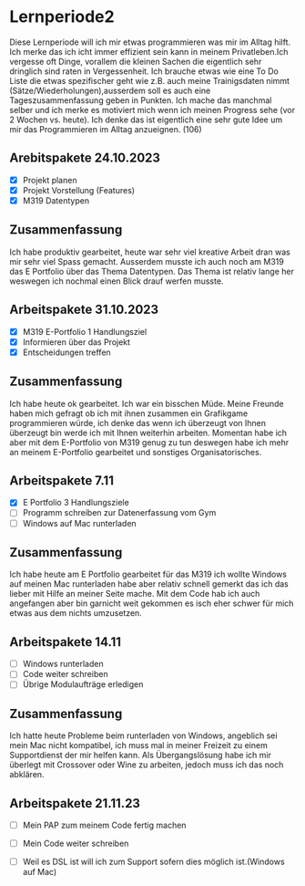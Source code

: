 # Lernperiode2
Diese Lernperiode will ich mir etwas programmieren was mir im Alltag hilft. Ich merke das ich icht immer effizient sein kann in meinem Privatleben.Ich vergesse oft Dinge, vorallem die kleinen Sachen die eigentlich sehr dringlich sind raten in Vergessenheit. Ich brauche etwas wie eine To Do Liste die etwas spezifischer geht wie z.B. auch meine Trainigsdaten nimmt (Sätze/Wiederholungen),ausserdem soll es auch eine Tageszusammenfassung geben in Punkten. Ich mache das manchmal selber und ich merke es motiviert mich wenn ich meinen Progress sehe (vor 2 Wochen vs. heute). Ich denke das ist eigentlich eine sehr gute Idee um mir das Programmieren im Alltag anzueignen.
(106)

## Arebitspakete 24.10.2023
- [x] Projekt planen
- [x] Projekt Vorstellung (Features)
- [x] M319 Datentypen

## Zusammenfassung
Ich habe produktiv gearbeitet, heute war sehr viel kreative Arbeit dran was mir sehr viel Spass gemacht. Ausserdem musste ich auch noch am M319 das E Portfolio über das Thema Datentypen. Das Thema ist relativ lange her weswegen ich nochmal einen Blick drauf werfen musste. 

## Arbeitspakete 31.10.2023
- [x] M319 E-Portfolio 1 Handlungsziel
- [x] Informieren über das Projekt
- [x] Entscheidungen treffen

## Zusammenfassung
Ich habe heute ok gearbeitet. Ich war ein bisschen Müde. Meine Freunde haben mich gefragt ob ich mit ihnen zusammen ein Grafikgame programmieren würde, ich denke das wenn ich überzeugt von Ihnen überzeugt bin werde ich mit Ihnen weiterhin arbeiten. Momentan habe ich aber mit dem E-Portfolio von M319 genug zu tun deswegen habe ich mehr an meinem E-Portfolio gearbeitet und sonstiges Organisatorisches.

## Arbeitspakete 7.11
- [x] E Portfolio 3 Handlungsziele
- [ ] Programm schreiben zur Datenerfassung vom Gym
- [ ] Windows auf Mac runterladen

## Zusammenfassung
Ich habe heute am E Portfolio gearbeitet für das M319 ich wollte Windows auf meinen Mac runterladen habe aber relativ schnell gemerkt das ich das lieber mit Hilfe an meiner Seite mache. Mit dem Code hab ich auch angefangen aber bin garnicht weit gekommen es isch eher schwer für mich etwas aus dem nichts umzusetzen.

## Arbeitspakete 14.11
- [ ] Windows runterladen
- [ ] Code weiter schreiben
- [ ] Übrige Modulaufträge erledigen

## Zusammenfassung
Ich hatte heute Probleme beim runterladen von Windows, angeblich sei mein Mac nicht kompatibel, ich muss mal in meiner Freizeit zu einem Supportdienst der mir helfen kann. Als Übergangslösung habe ich mir überlegt mit Crossover oder Wine zu arbeiten, jedoch muss ich das noch abklären.

## Arbeitspakete 21.11.23
- [ ] Mein PAP zum meinem Code fertig machen
- [ ] Mein Code weiter schreiben
- [ ] Weil es DSL ist will ich zum Support sofern dies möglich ist.(Windows auf Mac)

      
  
  

